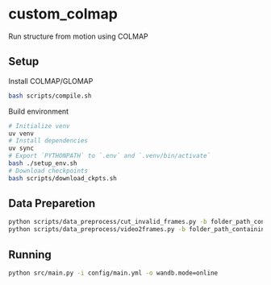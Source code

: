# custom_colmap
Run structure from motion using COLMAP

## Setup

Install COLMAP/GLOMAP
```bash
bash scripts/compile.sh
```

Build environment
```bash
# Initialize venv
uv venv
# Install dependencies
uv sync
# Export `PYTHONPATH` to `.env` and `.venv/bin/activate`
bash ./setup_env.sh
# Download checkpoints
bash scripts/download_ckpts.sh
```

## Data Preparetion
```bash
python scripts/data_preprocess/cut_invalid_frames.py -b folder_path_containing_synchronized_videos -f 415 -l 1680
python scripts/data_preprocess/video2frames.py -b folder_path_containing_videos
```

## Running
```bash
python src/main.py -i config/main.yml -o wandb.mode=online
```
